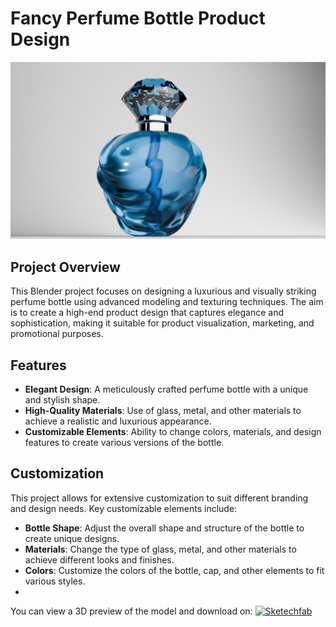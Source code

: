 # Fancy Perfume Bottle Product Design
![perfume](perfume.png)
## Project Overview

This Blender project focuses on designing a luxurious and visually striking perfume bottle using advanced modeling and texturing techniques. The aim is to create a high-end product design that captures elegance and sophistication, making it suitable for product visualization, marketing, and promotional purposes.

## Features

- **Elegant Design**: A meticulously crafted perfume bottle with a unique and stylish shape.
- **High-Quality Materials**: Use of glass, metal, and other materials to achieve a realistic and luxurious appearance.
- **Customizable Elements**: Ability to change colors, materials, and design features to create various versions of the bottle.

## Customization

This project allows for extensive customization to suit different branding and design needs. Key customizable elements include:

- **Bottle Shape**: Adjust the overall shape and structure of the bottle to create unique designs.
- **Materials**: Change the type of glass, metal, and other materials to achieve different looks and finishes.
- **Colors**: Customize the colors of the bottle, cap, and other elements to fit various styles.
- 
You can view a 3D preview of the model and download on:
[![Sketechfab](https://img.shields.io/badge/Sketchfab-blue)](https://sketchfab.com/thepolygonic) 
